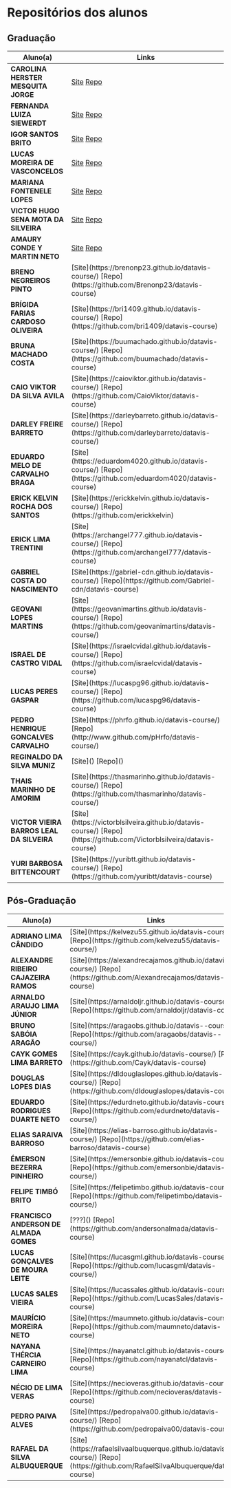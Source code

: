 # Repositórios dos alunos

## Graduação 

<table width="100%">
  <thead>
    <tr>
      <th>Aluno(a)</th>
      <th>Links</th>
    </tr>
  </thead>
  <tbody>
    <tr>
      <td><b>CAROLINA HERSTER MESQUITA JORGE</b></td>
      <td><a href="https://carolhmj.github.io/datavis-course">Site</a> <a href="https://github.com/carolhmj/datavis-course">Repo</a></td>
    </tr>
    <tr>
      <td><b>FERNANDA LUIZA SIEWERDT</b></td>
      <td><a href="https://siewerdt.github.io/datavis-course/">Site</a> <a href="https://github.com/siewerdt/datavis-course">Repo</a></td>
    </tr>
    <tr>
      <td><b>IGOR SANTOS BRITO</b></td>
      <td><a href="https://igorsbrito.github.io/datavis-course/">Site</a> <a href="https://github.com/igorsbrito/datavis-course">Repo</a></td>
    </tr>
    <tr>
      <td><b>LUCAS MOREIRA DE VASCONCELOS</b></td>
      <td><a href="https://lucasvasconcelos8.github.io/datavis-course/">Site</a> <a href="https://github.com/lucasvasconcelos8/datavis-course">Repo</a></td>
    </tr>
    <tr>
      <td><b>MARIANA FONTENELE LOPES</b></td>
      <td><a href="https://marianafl.github.io/ufcvisdata/">Site</a> <a href="https://github.com/MarianaFL/ufcvisdata">Repo</a></td>
    </tr>
    <tr>
      <td><b>VICTOR HUGO SENA MOTA DA SILVEIRA</b></td>
      <td><a href="https://hugosena1.github.io/datavis-course/">Site</a> <a href="https://github.com/hugosena1/datavis-course">Repo</a></td>
    </tr>
    <tr>
      <td><b>AMAURY CONDE Y MARTIN NETO</b></td>
      <td><a href="https://amaurymartin.github.io/datavis-course/">Site</a> <a href="https://github.com/amaurymartin/datavis-course">Repo</a></td>
    </tr>
    <tr>
      <td><b>BRENO NEGREIROS PINTO</b></td>
      <td>[Site](https://brenonp23.github.io/datavis-course/) [Repo](https://github.com/Brenonp23/datavis-course)</td>
    </tr>
    <tr>
      <td><b>BRÍGIDA FARIAS CARDOSO OLIVEIRA</b></td>
      <td>[Site](https://bri1409.github.io/datavis-course/) [Repo](https://github.com/bri1409/datavis-course)</td>
    </tr>
    <tr>
      <td><b>BRUNA MACHADO COSTA</b></td>
      <td>[Site](https://buumachado.github.io/datavis-course/) [Repo](https://github.com/buumachado/datavis-course)</td>
    </tr>
    <tr>
      <td><b>CAIO VIKTOR DA SILVA AVILA</b></td>
      <td>[Site](https://caioviktor.github.io/datavis-course/) [Repo](https://github.com/CaioViktor/datavis-course)</td>
    </tr>
    <tr>
      <td><b>DARLEY FREIRE BARRETO</b></td>
      <td>[Site](https://darleybarreto.github.io/datavis-course/) [Repo](https://github.com/darleybarreto/datavis-course/)</td>
    </tr>
    <tr>
      <td><b>EDUARDO MELO DE CARVALHO BRAGA</b></td>
      <td>[Site](https://eduardom4020.github.io/datavis-course/) [Repo](https://github.com/eduardom4020/datavis-course)</td>
    </tr>
    <tr>
      <td><b>ERICK KELVIN ROCHA DOS SANTOS</b></td>
      <td>[Site](https://erickkelvin.github.io/datavis-course/) [Repo](https://github.com/erickkelvin)</td>
    </tr>
    <tr>
      <td><b>ERICK LIMA TRENTINI</b></td>
      <td>[Site](https://archangel777.github.io/datavis-course/) [Repo](https://github.com/archangel777/datavis-course)</td>
    </tr>
    <tr>
      <td><b>GABRIEL COSTA DO NASCIMENTO</b></td>
      <td>[Site](https://gabriel-cdn.github.io/datavis-course/) [Repo](https://github.com/Gabriel-cdn/datavis-course)</td>
    </tr>
    <tr>
      <td><b>GEOVANI LOPES MARTINS</b></td>
      <td>[Site](https://geovanimartins.github.io/datavis-course/) [Repo](https://github.com/geovanimartins/datavis-course/)</td>
    </tr>
    <tr>
      <td><b>ISRAEL DE CASTRO VIDAL</b></td>
      <td>[Site](https://israelcvidal.github.io/datavis-course/) [Repo](https://github.com/israelcvidal/datavis-course)</td>
    </tr>
    <tr>
      <td><b>LUCAS PERES GASPAR</b></td>
      <td>[Site](https://lucaspg96.github.io/datavis-course/) [Repo](https://github.com/lucaspg96/datavis-course)</td>
    </tr>
    <tr>
      <td><b>PEDRO HENRIQUE GONCALVES CARVALHO</b></td>
      <td>[Site](https://phrfo.github.io/datavis-course/) [Repo](http://www.github.com/pHrfo/datavis-course/)</td>
    </tr>
    <tr>
      <td><b>REGINALDO DA SILVA MUNIZ</b></td>
      <td>[Site]() [Repo]()</td>
    </tr>
    <tr>
      <td><b>THAIS MARINHO DE AMORIM</b></td>
      <td>[Site](https://thasmarinho.github.io/datavis-course/) [Repo](https://github.com/thasmarinho/datavis-course/)</td>
    </tr>
    <tr>
      <td><b>VICTOR VIEIRA BARROS LEAL DA SILVEIRA</b></td>
      <td>[Site](https://victorblsilveira.github.io/datavis-course/) [Repo](https://github.com/Victorblsilveira/datavis-course)</td>
    </tr>
    <tr>
      <td><b>YURI BARBOSA BITTENCOURT</b></td>
      <td>[Site](https://yuribtt.github.io/datavis-course/) [Repo](https://github.com/yuribtt/datavis-course)</td>
    </tr>
</tbody>
</table>


## Pós-Graduação

<table width="100%">
  <thead>
    <tr>
      <th>Aluno(a)</th>
      <th>Links</th>
    </tr>
  </thead>
  <tbody>
    <tr>
      <td><b>ADRIANO LIMA CÂNDIDO</b></td>
      <td>[Site](https://kelvezu55.github.io/datavis-course/) [Repo](https://github.com/kelvezu55/datavis-course/)</td>
    </tr>
    <tr>
      <td><b>ALEXANDRE RIBEIRO CAJAZEIRA RAMOS</b></td>
      <td>[Site](https://alexandrecajamos.github.io/datavis-course/) [Repo](https://github.com/Alexandrecajamos/datavis-course)</td>
    </tr>
    <tr>
      <td><b>ARNALDO ARAUJO LIMA JÚNIOR</b></td>
      <td>[Site](https://arnaldoljr.github.io/datavis-course/) [Repo](https://github.com/arnaldoljr/datavis-course)</td>
    </tr>
     <tr>
      <td><b>BRUNO SABÓIA ARAGÃO</b></td>
      <td>[Site](https://aragaobs.github.io/datavis--course/) [Repo](https://github.com/aragaobs/datavis--course/)</td>
    </tr>
     <tr>
      <td><b>CAYK GOMES LIMA BARRETO</b></td>
      <td>[Site](https://cayk.github.io/datavis-course/) [Repo](https://github.com/Cayk/datavis-course)</td>
    </tr>
     <tr>
      <td><b>DOUGLAS LOPES DIAS</b></td>
      <td>[Site](https://dldouglaslopes.github.io/datavis-course/) [Repo](https://github.com/dldouglaslopes/datavis-course)</td>
    </tr>
     <tr>
      <td><b>EDUARDO RODRIGUES DUARTE NETO</b></td>
      <td>[Site](https://edurdneto.github.io/datavis-course/) [Repo](https://github.com/edurdneto/datavis-course/)</td>
    </tr>
    <tr>
      <td><b>ELIAS SARAIVA BARROSO</b></td>
      <td>[Site](https://elias-barroso.github.io/datavis-course/) [Repo](https://github.com/elias-barroso/datavis-course)</td>
    </tr>
    <tr>
      <td><b>ÉMERSON BEZERRA PINHEIRO</b></td>
      <td>[Site](https://emersonbie.github.io/datavis-course/) [Repo](https://github.com/emersonbie/datavis-course/)</td>
    </tr>
     <tr>
      <td><b>FELIPE TIMBÓ BRITO</b></td>
      <td>[Site](https://felipetimbo.github.io/datavis-course/) [Repo](https://github.com/felipetimbo/datavis-course/)</td>
    </tr>
     <tr>
      <td><b>FRANCISCO ANDERSON DE ALMADA GOMES</b></td>
      <td>[???]() [Repo](https://github.com/andersonalmada/datavis-course)</td>
    </tr>
     <tr>
      <td><b>LUCAS GONÇALVES DE MOURA LEITE</b></td>
      <td>[Site](https://lucasgml.github.io/datavis-course/) [Repo](https://github.com/lucasgml/datavis-course/)</td>
    </tr>
     <tr>
      <td><b>LUCAS SALES VIEIRA</b></td>
      <td>[Site](https://lucassales.github.io/datavis-course/) [Repo](https://github.com/LucasSales/datavis-course)</td>
    </tr>
     <tr>
      <td><b>MAURÍCIO MOREIRA NETO</b></td>
      <td>[Site](https://maumneto.github.io/datavis-course) [Repo](https://github.com/maumneto/datavis-course)</td>
    </tr>
     <tr>
      <td><b>NAYANA THÉRCIA CARNEIRO LIMA</b></td>
      <td>[Site](https://nayanatcl.github.io/datavis-course/) [Repo](https://github.com/nayanatcl/datavis-course)</td>
    </tr>
     <tr>
      <td><b>NÉCIO DE LIMA VERAS</b></td>
      <td>[Site](https://necioveras.github.io/datavis-course/) [Repo](https://github.com/necioveras/datavis-course)</td>
    </tr>
     <tr>
      <td><b>PEDRO PAIVA ALVES</b></td>
      <td>[Site](https://pedropaiva00.github.io/datavis-course/) [Repo](https://github.com/pedropaiva00/datavis-course)</td>
    </tr>
     <tr>
      <td><b>RAFAEL DA SILVA ALBUQUERQUE</b></td>
      <td>[Site](https://rafaelsilvaalbuquerque.github.io/datavis-course/) [Repo](https://github.com/RafaelSilvaAlbuquerque/datavis-course)</td>
    </tr>
    </tbody>
</table>